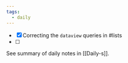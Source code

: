 ```yaml
---
tags:
  - daily
---
```


- [x] Correcting the `dataview` queries in #lists 
- [ ] 


See summary of daily notes in [[Daily-s]].